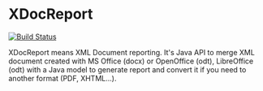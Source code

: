 XDocReport
==========

[![Build Status](https://secure.travis-ci.org/opensagres/xdocreport.png)](http://travis-ci.org/opensagres/xdocreport)

XDocReport means XML Document reporting. It's Java API to merge XML document created with MS Office (docx) or OpenOffice (odt), LibreOffice (odt) with a Java model to generate report and convert it if you need to another format (PDF, XHTML...). 
